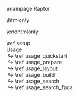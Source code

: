 <!--
SPDX-FileCopyrightText: 2006-2025 Knut Reinert & Freie Universität Berlin
SPDX-FileCopyrightText: 2016-2025 Knut Reinert & MPI für molekulare Genetik
SPDX-License-Identifier: CC-BY-4.0
-->

\mainpage Raptor

\htmlonly
<style>
    p {
        margin-bottom: 0px;
    }
    li::marker {
        content: '↪ ';
        position: absolute;
        left: 0;
    }
</style>
\endhtmlonly

\ref setup <br>
<a class="el" href="usergroup0.html">Usage</a>
<ul style="margin-top: 0px;">
  <li>\ref usage_quickstart</li>
  <li>\ref usage_prepare</li>
  <li>\ref usage_layout</li>
  <li>\ref usage_build</li>
  <li>\ref usage_search</li>
  <li>\ref usage_search_fpga</li>
</ul>
